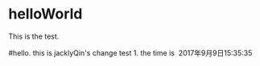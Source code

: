 # helloWorld
This is the test.

#hello. this is jacklyQin's change test 1. the time is  2017年9月9日15:35:35
